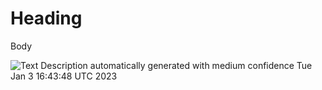 # Heading

Body

![Text Description automatically generated with medium
confidence](proposal_media/image1.jpg)
Tue Jan  3 16:43:48 UTC 2023
